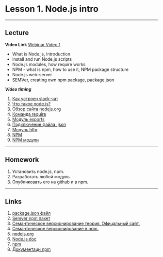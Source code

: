 # Lesson 1. Node.js intro

----
## Lecture

**Video Link** [Webinar Video 1](https://youtu.be/XxB8AugukMg) 

* What is Node.js, Introduction
* Install and run Node.js scripts
* Node.js modules, how require works
* NPM - what is npm, how to use it, NPM package structure
* Node.js web-server
* SEMVer, creating own npm package, package.json

***Video timing***

1.	 [Как устроен slack-чат]( https://youtu.be/XxB8AugukMg#t=16m30s) 
2.	[Что такое node.js?]( https://youtu.be/XxB8AugukMg#t=34m10s) 
3.	[Обзор сайта nodejs.org]( https://youtu.be/XxB8AugukMg#t=46m04s) 
4.	[Команда require]( https://youtu.be/XxB8AugukMg#t=57m36s) 
5.	[Модуль exports]( https://youtu.be/XxB8AugukMg#t=63m40s) 
6.	[Подключение файла .json]( https://youtu.be/XxB8AugukMg#t=76m39s) 
7.	[Модуль http]( https://youtu.be/XxB8AugukMg#t=91m15s) 
8.	[NPM]( https://youtu.be/XxB8AugukMg#t=101m26s) 
9.	[NPM модули]( https://youtu.be/XxB8AugukMg#t=101m26s) 

----
## Homework

1. Установить node.js, npm.
2. Разработать любой модуль.
3. Опубликовать его на github и в npm.

----
## Links

1. [package.json файл](https://docs.npmjs.com/files/package.json)
2. [Semver npm пакет](https://docs.npmjs.com/misc/semver)
3. [Cемантическое версионирование теория. Офицальный сайт.](http://semver.org/lang/ru/)
4. [Cемантическое версионирование в npm.](https://docs.npmjs.com/misc/semver)
5. [nodejs.org](https://nodejs.org)
6. [Node.js doc](https://nodejs.org/dist/latest-v6.x/docs/api)
7. [npm](https://www.npmjs.com)   
8. [Документаци npm](https://docs.npmjs.com/)

